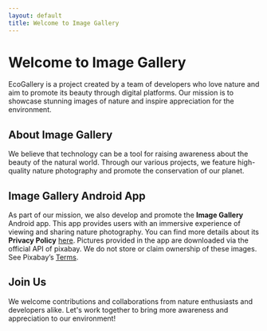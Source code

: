 ```yaml
---
layout: default
title: Welcome to Image Gallery
---
```


# Welcome to Image Gallery

EcoGallery is a project created by a team of developers who love nature and aim to promote its beauty through digital platforms. Our mission is to showcase stunning images of nature and inspire appreciation for the environment.

## About Image Gallery
We believe that technology can be a tool for raising awareness about the beauty of the natural world. Through our various projects, we feature high-quality nature photography and promote the conservation of our planet.

## Image Gallery Android App
As part of our mission, we also develop and promote the **Image Gallery** Android app. This app provides users with an immersive experience of viewing and sharing nature photography. You can find more details about its **Privacy Policy** [here](Privacy_Policy.md).
Pictures provided in the app are downloaded via the official API of pixabay.
We do not store or claim ownership of these images. See Pixabay’s [Terms](https://pixabay.com/service/terms/).

## Join Us
We welcome contributions and collaborations from nature enthusiasts and developers alike. Let's work together to bring more awareness and appreciation to our environment!
